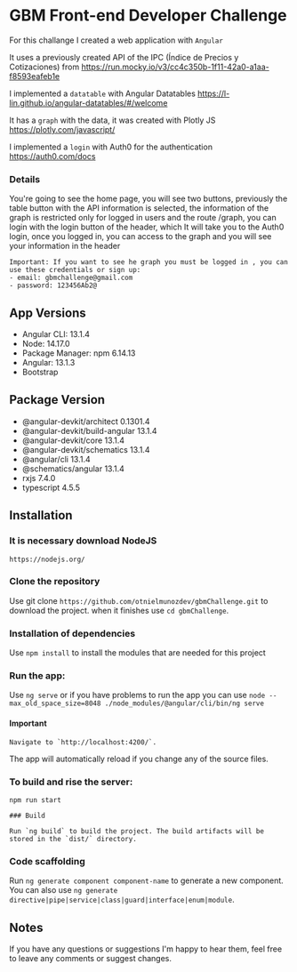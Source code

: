 # GBM Front-end Developer Challenge

For this challange I created a web application with `Angular`


It uses a previously created API of the IPC (Índice de Precios y Cotizaciones) from https://run.mocky.io/v3/cc4c350b-1f11-42a0-a1aa-f8593eafeb1e


I implemented a `datatable` with Angular Datatables https://l-lin.github.io/angular-datatables/#/welcome


It has a `graph` with the data, it was created with Plotly JS https://plotly.com/javascript/


I implemented a `login` with Auth0 for the authentication https://auth0.com/docs

### Details

You're going to see the home page, you will see two buttons, previously the table button with the API information is selected, the information of the graph is restricted only for logged in users and the route /graph, you can login with the login button of the header, which It will take you to the Auth0 login, once you logged in, you can access to the graph and you will see your information in the header

```shell
Important: If you want to see he graph you must be logged in , you can use these credentials or sign up:
- email: gbmchallenge@gmail.com
- password: 123456Ab2@
```


## App Versions
- Angular CLI: 13.1.4
- Node: 14.17.0
- Package Manager: npm 6.14.13
- Angular: 13.1.3
- Bootstrap

Package                         Version
---------------------------------------------------------
- @angular-devkit/architect       0.1301.4
- @angular-devkit/build-angular   13.1.4
- @angular-devkit/core            13.1.4
- @angular-devkit/schematics      13.1.4
- @angular/cli                    13.1.4
- @schematics/angular             13.1.4
- rxjs                            7.4.0
- typescript                      4.5.5

## Installation

### It is necessary download NodeJS
```shell
https://nodejs.org/
```
### Clone the repository

Use git clone `https://github.com/otnielmunozdev/gbmChallenge.git` to download the project.
when it finishes use `cd gbmChallenge`.

### Installation of dependencies

Use `npm install` to install the modules that are needed for this project

###  Run the app:

Use `ng serve` or if you have problems to run the app you can use 
`node --max_old_space_size=8048 ./node_modules/@angular/cli/bin/ng serve`

#### Important

```shell
Navigate to `http://localhost:4200/`. 
```
The app will automatically reload if you change any of the source files. 

### To build and rise the server:
```shell
npm run start

### Build

Run `ng build` to build the project. The build artifacts will be stored in the `dist/` directory.
```

### Code scaffolding

Run `ng generate component component-name` to generate a new component. You can also use `ng generate directive|pipe|service|class|guard|interface|enum|module`.

## Notes

If you have any questions or suggestions I'm happy to hear them, feel free to leave any comments or suggest changes.



